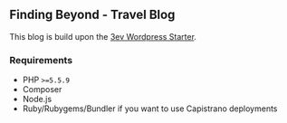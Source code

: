 ## Finding Beyond - Travel Blog

This blog is build upon the [3ev Wordpress Starter](https://github.com/3ev/wordpress-starter).

### Requirements

* PHP `>=5.5.9`
* Composer
* Node.js
* Ruby/Rubygems/Bundler if you want to use Capistrano deployments

